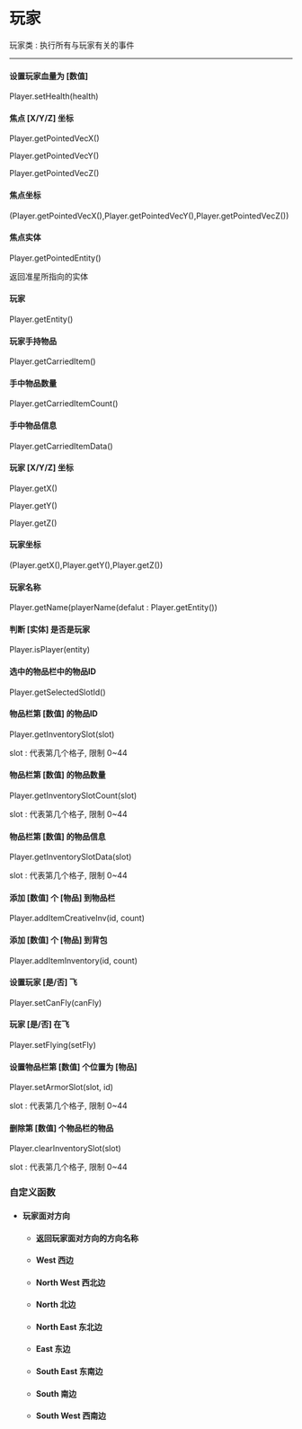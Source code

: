 # 玩家

玩家类 : 执行所有与玩家有关的事件

---

#### 设置玩家血量为 \[数值\]

Player.setHealth\(health\)

#### 焦点 \[X/Y/Z\] 坐标

Player.getPointedVecX\(\)

Player.getPointedVecY\(\)

Player.getPointedVecZ\(\)

#### 焦点坐标

\(Player.getPointedVecX\(\),Player.getPointedVecY\(\),Player.getPointedVecZ\(\)\)

#### 焦点实体

Player.getPointedEntity\(\)

返回准星所指向的实体

#### 玩家

Player.getEntity\(\)

#### 玩家手持物品

Player.getCarriedItem\(\)

#### 手中物品数量

Player.getCarriedItemCount\(\)

#### 手中物品信息

Player.getCarriedItemData\(\)

#### 玩家 \[X/Y/Z\] 坐标

Player.getX\(\)

Player.getY\(\)

Player.getZ\(\)

#### 玩家坐标

\(Player.getX\(\),Player.getY\(\),Player.getZ\(\)\)

#### 玩家名称

Player.getName\(playerName\(defalut : Player.getEntity\(\)\)

#### 判断 \[实体\] 是否是玩家

Player.isPlayer\(entity\)

#### 选中的物品栏中的物品ID

Player.getSelectedSlotId\(\)

#### 物品栏第 \[数值\] 的物品ID

Player.getInventorySlot\(slot\)

slot : 代表第几个格子, 限制 0~44

#### 物品栏第 \[数值\] 的物品数量

Player.getInventorySlotCount\(slot\)

slot : 代表第几个格子, 限制 0~44

#### 物品栏第 \[数值\] 的物品信息

Player.getInventorySlotData\(slot\)

slot : 代表第几个格子, 限制 0~44

#### 添加 \[数值\] 个 \[物品\] 到物品栏

Player.addItemCreativeInv\(id, count\)

#### 添加 \[数值\] 个 \[物品\] 到背包

Player.addItemInventory\(id, count\)

#### 设置玩家 \[是/否\] 飞

Player.setCanFly\(canFly\)

#### 玩家 \[是/否\] 在飞

Player.setFlying\(setFly\)

#### 设置物品栏第 \[数值\] 个位置为 \[物品\]

Player.setArmorSlot\(slot, id\)

slot : 代表第几个格子, 限制 0~44

#### 删除第 \[数值\] 个物品栏的物品

Player.clearInventorySlot\(slot\)

slot : 代表第几个格子, 限制 0~44

### 自定义函数

* #### 玩家面对方向

  * #### 返回玩家面对方向的方向名称
  * #### West 西边
  * #### North West 西北边
  * #### North 北边
  * #### North East 东北边
  * #### East 东边
  * #### South East 东南边
  * #### South 南边
  * #### South West 西南边



